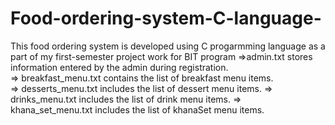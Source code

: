 # Food-ordering-system-C-language-
This food ordering system is developed using C progarmming language as a part of my first-semester project work for BIT program
=>admin.txt stores information entered by the admin during registration. <br>
=> breakfast_menu.txt contains the list of breakfast menu items. <br>
=> desserts_menu.txt includes the list of dessert menu items.
=> drinks_menu.txt includes the list of drink menu items.
=> khana_set_menu.txt includes the list of khanaSet menu items.




